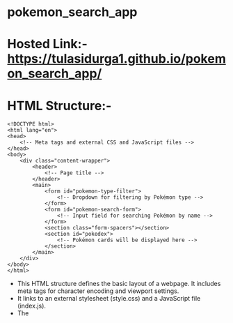 # pokemon_search_app
# Hosted Link:- https://tulasidurga1.github.io/pokemon_search_app/
# HTML Structure:-
````
<!DOCTYPE html>
<html lang="en">
<head>
    <!-- Meta tags and external CSS and JavaScript files -->
</head>
<body>
    <div class="content-wrapper">
        <header>
            <!-- Page title -->
        </header>
        <main>
            <form id="pokemon-type-filter">
                <!-- Dropdown for filtering by Pokémon type -->
            </form>
            <form id="pokemon-search-form">
                <!-- Input field for searching Pokémon by name -->
            </form>
            <section class="form-spacers"></section>
            <section id="pokedex">
                <!-- Pokémon cards will be displayed here -->
            </section>
        </main>
    </div>
</body>
</html>
````
- This HTML structure defines the basic layout of a webpage. It includes meta tags for character encoding and viewport settings.
- It links to an external stylesheet (style.css) and a JavaScript file (index.js).
- The <title> tag sets the title of the webpage to "GeeksterMon."
- The main content of the page is organized inside the <div class="content-wrapper">.
- There is a page header with the title "GeeksterMon."
- The main content area contains two forms: one for filtering Pokémon by type and another for searching Pokémon by name.
- The "pokedex" section is where Pokémon cards will be displayed.
###JavaScript Code (index.js):

### javascript:-
// Define API URLs and query parameters
````
const pokeTypeURL = 'https://pokeapi.co/api/v2/type/';
const pokeQueryParams = new URLSearchParams(window.location.search);
const typeParams = new URLSearchParams(window.location.search);
const typeSearch = typeParams.get('type');

// Select DOM elements
const pokedex = document.getElementById('pokedex');
const pokemonSearchForm  = document.querySelector('#pokemon-search-form');
const pokemonTypeFilter = document.querySelector('.type-filter');

// Arrays and Sets to store Pokémon data
let pokemonArray = [];
let uniqueTypes = new Set();

// Function to fetch Pokémon data from the API
const fetchPokemon = () => {
    // Create an array of promises for fetching Pokémon data
    const promises = [];
    for(let i = 1; i <= 151; i++){
        const pokemonURL = `https://pokeapi.co/api/v2/pokemon/${i}`;
        promises.push(fetch(pokemonURL).then(response => response.json()))
    }

    // Wait for all promises to resolve
    Promise.all(promises)
    .then(allPokemon => {
        // Map the fetched data into a more structured format
        const firstGenPokemon = allPokemon.map(pokemon => ({
            // Extract relevant data for each Pokémon
        }));
        pokemonArray = firstGenPokemon;
        // Call functions to display Pokémon cards and generate type filters
    });
}

// Event listener for searching Pokémon by name
pokemonSearchForm.addEventListener('input', (event) => {
    // Filter Pokémon based on user input and display matching cards
});

// Function to clear the Pokémon display
function clearPokedex() {
    // Remove all Pokémon cards from the "pokedex" section
}

// Function to create Pokémon cards and display them
function createPokemonCards(pokemons) {
    // Loop through the list of Pokémon and create cards for each one
}

// Function to create a single Pokémon card
function createPokemonCard(pokemon) {
    // Create HTML elements for the front and back of the card
    // Populate the card with Pokémon data
    // Append the card to the "pokedex" section
}

// Function to generate type filters
function generateTypes() {
    // Loop through unique Pokémon types and create filter options
    // Append filter options to the type filter dropdown
}
`````
- The JavaScript code starts by defining API URLs and selecting DOM elements that will be manipulated.
- It also defines arrays and sets to store Pokémon data and unique Pokémon types.
- The fetchPokemon function is responsible for fetching Pokémon data from the PokeAPI for the first 151 Pokémon.
- There's an event listener on the search form to filter Pokémon by name.
- Several functions are defined to manipulate and display Pokémon data, including clearing the display, creating Pokémon cards, and generating type filters.
### CSS Styles (style.css):

- The CSS code contains styling rules for the HTML elements used in the webpage. Here's a summary of some key CSS rules:
- Setting a background color for the body.
- Styling the page title (h1).
- Centering the search bar and type filter.
- Styling for Pokémon cards using the "flip card" technique.
- Styling for individual Pokémon types, with specific background colors for each type.
- Overall, this code creates a webpage for displaying Pokémon cards that can be filtered by type and searched by name.<br> It fetches Pokémon data from the PokeAPI, styles the page, and dynamically generates filter options based on Pokémon types.
